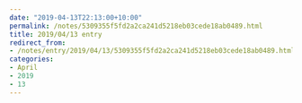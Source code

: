 ```yaml
---
date: "2019-04-13T22:13:00+10:00"
permalink: /notes/5309355f5fd2a2ca241d5218eb03cede18ab0489.html
title: 2019/04/13 entry
redirect_from:
- /notes/entry/2019/04/13/5309355f5fd2a2ca241d5218eb03cede18ab0489.html
categories:
- April
- 2019
- 13
---
```

